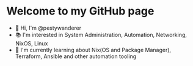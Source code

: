 # Welcome to my GitHub page
* 👋 Hi, I'm @pestywanderer
* 📚 I'm interested in System Administration, Automation, Networking, NixOS, Linux
* 🌱 I'm currently learning about Nix(OS and Package Manager), Terraform, Ansible and other automation tooling